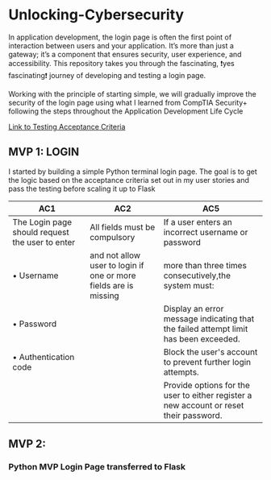 # Unlocking-Cybersecurity

In application development, the login page is often the first point of interaction between users and your application. It’s more than just a gateway; it’s a component that ensures security, user experience, and accessibility. This repository takes you through the fascinating, ❗yes fascinating❗ journey of developing and testing a login page.

Working with the principle of starting simple, we will gradually improve the security of the login page using what I learned from CompTIA Security+ following the steps throughout the Application Development Life Cycle

[Link to Testing Acceptance Criteria](https://smart-chip-653.notion.site/Testing-157bb1e8b94d80b881c9e0a8f032596d?pvs=4)

## MVP 1: LOGIN
I started by building a simple Python terminal login page. The goal is to get the logic based on the acceptance criteria set out in my user stories and pass the testing before scaling it up to Flask 

|AC1 | AC2 | AC5 |
| --------------------------------------------------|------| ------------------------------------------------ |
| The Login page should request the user to enter   |All fields must be compulsory |If a user enters an incorrect username or password| 
|• Username                                         |and not allow user to login if one or more fields are is missing|more than three times consecutively,the system must:|
|• Password                                         ||Display an error message indicating that the failed attempt limit has been exceeded.|                               |
|• Authentication code                              ||Block the user's account to prevent further login attempts.|     
|                                                   ||Provide options for the user to either register a new account or reset their password.|








## MVP 2: 
### Python MVP Login Page transferred to Flask

